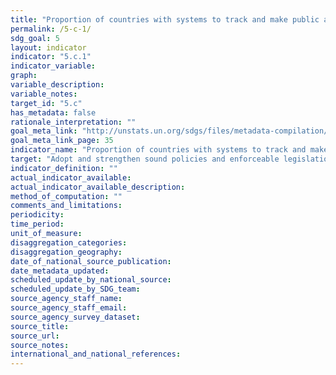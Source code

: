 ```yaml
---
title: "Proportion of countries with systems to track and make public allocations for gender equality and women’s empowerment"
permalink: /5-c-1/
sdg_goal: 5
layout: indicator
indicator: "5.c.1"
indicator_variable: 
graph: 
variable_description: 
variable_notes: 
target_id: "5.c"
has_metadata: false
rationale_interpretation: ""
goal_meta_link: "http://unstats.un.org/sdgs/files/metadata-compilation/Metadata-Goal-5.pdf"
goal_meta_link_page: 35
indicator_name: "Proportion of countries with systems to track and make public allocations for gender equality and women’s empowerment"
target: "Adopt and strengthen sound policies and enforceable legislation for the promotion of gender equality and the empowerment of all women and girls at all levels."
indicator_definition: ""
actual_indicator_available: 
actual_indicator_available_description: 
method_of_computation: ""
comments_and_limitations: 
periodicity: 
time_period: 
unit_of_measure: 
disaggregation_categories: 
disaggregation_geography: 
date_of_national_source_publication: 
date_metadata_updated: 
scheduled_update_by_national_source: 
scheduled_update_by_SDG_team: 
source_agency_staff_name: 
source_agency_staff_email: 
source_agency_survey_dataset: 
source_title: 
source_url: 
source_notes: 
international_and_national_references: 
---
```


